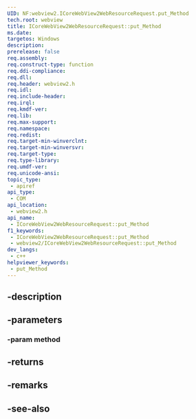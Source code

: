 ```yaml
---
UID: NF:webview2.ICoreWebView2WebResourceRequest.put_Method
tech.root: webview
title: ICoreWebView2WebResourceRequest::put_Method
ms.date: 
targetos: Windows
description: 
prerelease: false
req.assembly: 
req.construct-type: function
req.ddi-compliance: 
req.dll: 
req.header: webview2.h
req.idl: 
req.include-header: 
req.irql: 
req.kmdf-ver: 
req.lib: 
req.max-support: 
req.namespace: 
req.redist: 
req.target-min-winverclnt: 
req.target-min-winversvr: 
req.target-type: 
req.type-library: 
req.umdf-ver: 
req.unicode-ansi: 
topic_type:
 - apiref
api_type:
 - COM
api_location:
 - webview2.h
api_name:
 - ICoreWebView2WebResourceRequest::put_Method
f1_keywords:
 - ICoreWebView2WebResourceRequest::put_Method
 - webview2/ICoreWebView2WebResourceRequest::put_Method
dev_langs:
 - c++
helpviewer_keywords:
 - put_Method
---
```


## -description

## -parameters

### -param method

## -returns

## -remarks

## -see-also

